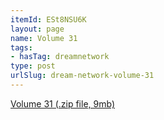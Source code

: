 ```yaml
---
itemId: ESt8NSU6K
layout: page
name: Volume 31
tags:
- hasTag: dreamnetwork
type: post
urlSlug: dream-network-volume-31
---
```

<a href="files/Volume_31.zip" download>Volume 31 (.zip file, 9mb)</a>